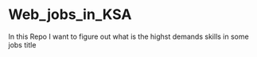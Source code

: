 # Web_jobs_in_KSA
In this Repo I want to figure out what is the highst demands skills in some jobs title

